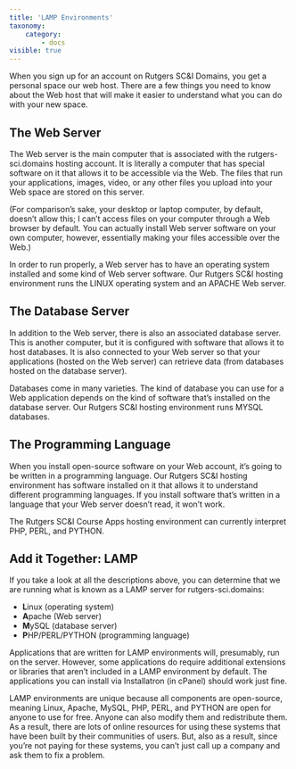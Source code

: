 ```yaml
---
title: 'LAMP Environments'
taxonomy:
    category:
        - docs
visible: true
---
```


When you sign up for an account on Rutgers SC&I Domains, you get a personal space our web host. There are a few things you need to know about the Web host that will make it easier to understand what you can do with your new space.
## The Web Server
The Web server is the main computer that is associated with the rutgers-sci.domains hosting account. It is literally a computer that has special software on it that allows it to be accessible via the Web. The files that run your applications, images, video, or any other files you upload into your Web space are stored on this server.

(For comparison’s sake, your desktop or laptop computer, by default, doesn’t allow this; I can’t access files on your computer through a Web browser by default. You can actually install Web server software on your own computer, however, essentially making your files accessible over the Web.)

In order to run properly, a Web server has to have an operating system installed and some kind of Web server software. Our Rutgers SC&I hosting environment runs the LINUX operating system and an APACHE Web server.
## The Database Server
In addition to the Web server, there is also an associated database server. This is another computer, but it is configured with software that allows it to host databases. It is also connected to your Web server so that your applications (hosted on the Web server) can retrieve data (from databases hosted on the database server).

Databases come in many varieties. The kind of database you can use for a Web application depends on the kind of software that’s installed on the database server. Our Rutgers SC&I hosting environment runs MYSQL databases.

## The Programming Language
When you install open-source software on your Web account, it’s going to be written in a programming language. Our Rutgers SC&I hosting environment has software installed on it that allows it to understand different programming languages. If you install software that’s written in a language that your Web server doesn’t read, it won’t work.

The Rutgers SC&I Course Apps hosting environment can currently interpret PHP, PERL, and PYTHON.

## Add it Together: LAMP
If you take a look at all the descriptions above, you can determine that we are running what is known as a LAMP server for rutgers-sci.domains:
* **L**inux (operating system)
* **A**pache (Web server)
* **M**ySQL (database server)
* **P**HP/PERL/PYTHON (programming language)

Applications that are written for LAMP environments will, presumably, run on the server. However, some applications do require additional extensions or libraries that aren’t included in a LAMP environment by default. The applications you can install via Installatron (in cPanel) should work just fine.

LAMP environments are unique because all components are open-source, meaning Linux, Apache, MySQL, PHP, PERL, and PYTHON are open for anyone to use for free. Anyone can also modify them and redistribute them. As a result, there are lots of online resources for using these systems that have been built by their communities of users. But, also as a result, since you’re not paying for these systems, you can’t just call up a company and ask them to fix a problem.

